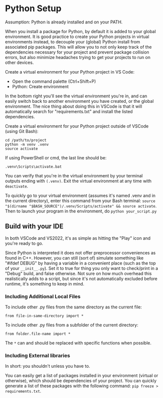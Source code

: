 # Python Setup

Assumption: Python is already installed and on your PATH.

When you install a package for Python, by default it is added to your global environment. It is good practice to create your Python projects in virtual environments instead, to decouple your (global) Python install from associated pip packages. This will allow you to not only keep track of the dependencies necessary for your project and prevent package collision errors, but also minimize headaches trying to get your projects to run on other devices.

Create a virtual environment for your Python project in VS Code:

* Open the command palette (Ctrl+Shift+P)
* Python: Create environment

In the bottom right you'll see the virtual environment you're in, and can easily switch back to another environment you have created, or the global environment. The nice thing about doing this in VSCode is that it will automatically search for "requirements.txt" and install the listed dependencies.

Create a virtual environment for your Python project outside of VSCode (using Git Bash):

```
cd /path/to/project
python -m venv .venv
source activate
```

If using PowerShell or cmd, the last line should be:

```.venv\Scripts\activate.bat```

You can verify that you're in the virtual environment by your terminal outputs ending with ```(.venv)```. Exit the virtual environment at any time with ```deactivate```.

To quickly go to your virtual environment (assumes it's named .venv and in the current directory), enter this command from your Bash terminal: ```source "$(dirname "$BASH_SOURCE")/.venv/Scripts/activate" && source activate```. Then to launch your program in the environment, do ```python your_script.py```

## Build with your IDE

In both VSCode and VS2022, it's as simple as hitting the "Play" icon and you're ready to go.

Since Python is interpreted it does not offer preprocessor conveniences as found in C++. However, you can still (sort of) simulate something like "#ifdef DEBUG" by having a variable in a convenient place (such as the top of your ```__init__.py```). Set it to true for thing you only want to check/print in a "Debug" build, and false otherwise. Not sure on how much overhead this realistically adds to a script, but since it's not automatically excluded before runtime, it's something to keep in mind.

### Including Additional Local Files

To include other .py files from the same directory as the current file:

```from file-in-same-directory import *```

To include other .py files from a subfolder of the current directory:

```from folder.file-name import *```

The ```*``` can and should be replaced with specific functions when possible.

### Including External libraries

In short: you shouldn't unless you have to. 

You can easily get a list of packages installed in your environment (virtual or otherwise), which should be dependencies of your project. You can quickly generate a list of these packages with the following command: ```pip freeze > requirements.txt```. 